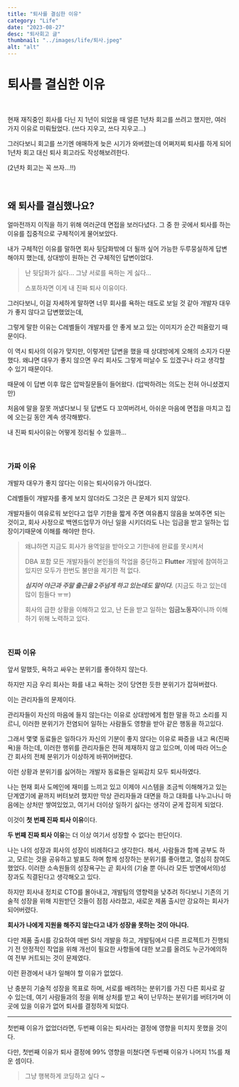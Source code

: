 ```yaml
---
title: "퇴사를 결심한 이유"
category: "Life"
date: "2023-08-27"
desc: "퇴사회고 글"
thumbnail: "../images/life/퇴사.jpeg"
alt: "alt"
---
```


# 퇴사를 결심한 이유

<br>

현재 재직중인 회사를 다닌 지 1년이 되었을 때 얼른 1년차 회고를 쓰려고 했지만, 여러가지 이유로 미뤄뒀었다. (쓰다 지우고, 쓰다 지우고...)

그러다보니 회고를 쓰기엔 애매하게 늦은 시기가 와버렸는데 어쩌저찌 퇴사를 하게 되어 1년차 회고 대신 퇴사 회고라도 작성해보려한다.

(2년차 회고는 꼭 쓰자...!!)

<br>

## 왜 퇴사를 결심했나요?

얼마전까지 이직을 하기 위해 여러군데 면접을 보러다녔다. 그 중 한 곳에서 퇴사를 하는 이유를 집중적으로 구체적이게 물어보았다.

내가 구체적인 이유를 말하면 회사 뒷담화밖에 더 될까 싶어 가능한 두루뭉실하게 답변해야지 했는데, 상대방이 원하는 건 구체적인 답변이었다.

> 난 뒷담화가 싫다... 그냥 서로를 욕하는 게 싫다...
>
> 스포하자면 이게 내 진짜 퇴사 이유이다.

그러다보니, 이걸 자세하게 말하면 너무 회사를 욕하는 태도로 보일 것 같아 개발자 대우가 좋지 않다고 답변했었는데,

그렇게 말한 이유는 C레벨들이 개발자를 안 좋게 보고 있는 이미지가 순간 떠올랐기 때문이다.

이 역시 퇴사의 이유가 맞지만, 이렇게만 답변을 했을 때 상대방에게 오해의 소지가 다분했다. 왜냐면 대우가 좋지 않으면 우리 회사도 그렇게 떠날수 도 있겠구나 라고 생각할 수 있기 때문이다.

때문에 이 답변 이후 많은 압박질문들이 들어왔다. (압박하려는 의도는 전혀 아니셨겠지만)

처음에 말을 잘못 꺼냈다보니 뒷 답변도 다 꼬여버려서, 아쉬운 마음에 면접을 마치고 집에 오는길 동안 계속 생각해봤다.

내 진짜 퇴사이유는 어떻게 정리될 수 있을까...

<br>

### 가짜 이유

개발자 대우가 좋지 않다는 이유는 퇴사이유가 아니었다.

C레벨들이 개발자를 좋게 보지 않더라도 그것은 큰 문제가 되지 않았다.

개발자들이 여유로워 보인다고 업무 기한을 짧게 주면 여유롭지 않음을 보여주면 되는 것이고, 회사 사정으로 백엔드업무가 아닌 일을 시키더라도 나는 임금을 받고 일하는 입장이기때문에 이해를 해야만 한다.

> 왜냐하면 지금도 회사가 용역일을 받아오고 기한내에 완료를 못시켜서
>
> DBA 포함 모든 개발자들이 본인들의 작업을 중단하고 **Flutter** 개발에 참여하고 있지만
> 모두가 한번도 불만을 제기한 적 없다.
>
> ***심지어 야근과 주말 출근을 2주넘게 하고 있는데도 말이다.***
> (지금도 하고 있는데 많이 힘들다 ㅠㅠ)
>
> 회사의 급한 상황을 이해하고 있고, 난 돈을 받고 일하는 **임금노동자**이니까 이해하기 위해 노력하고 있다.

<br>

### 진짜 이유

앞서 말했듯, 욕하고 싸우는 분위기를 좋아하지 않는다.

하지만 지금 우리 회사는 화를 내고 욕하는 것이 당연한 듯한 분위기가 잡혀버렸다.

이는 관리자들의 문제이다.

관리자들이 자신의 마음에 들지 않는다는 이유로 상대방에게 험한 말을 하고 소리를 지르니, 이러한 분위기가 전염되어 일하는 사람들도 영향을 받아 같은 행동을 하고있다.

그래서 몇몇 동료들은 일하다가 자신의 기분이 좋지 않다는 이유로 짜증을 내고 욕(진짜 욕)을 하는데, 이러한 행위를 관리자들은 전혀 제재하지 않고 있으며, 이에 따라 어느순간 회사의 전체 분위기가 이상하게 바뀌어버렸다.

이런 상황과 분위기를 싫어하는 개발자 동료들은 일찌감치 모두 퇴사하였다.

나는 현재 회사 도메인에 재미를 느끼고 있고 이제야 시스템을 조금씩 이해해가고 있는 단계였기에 끝까지 버텨보려 했지만 막상 관리자들과 대면을 하고 대화를 나누고나니 마음에는 상처만 쌓여있었고, 여기서 더이상 일하기 싫다는 생각이 굳게 잡히게 되었다.

이것이 **첫 번째 진짜 퇴사 이유**이다.

**두 번째 진짜 퇴사 이유**는 더 이상 여기서 성장할 수 없다는 판단이다.

나는 나의 성장과 회사의 성장이 비례하다고 생각한다. 해서, 사람들과 함께 공부도 하고, 모르는 것을 공유하고 발표도 하며 함께 성장하는 분위기를 좋아했고, 열심히 참여도 했었다. 이러한 소속원들의 성장욕구는 곧 회사의 (기술 뿐 아니라 모든 방면에서의)성장과도 직결된다고 생각해오고 있다.

하지만 회사내 정치로 CTO를 몰아내고, 개발팀의 영향력을 낮추려 하다보니 기존의 기술적 성장을 위해 지원받던 것들이 점점 사라졌고, 새로운 제품 출시만 강요하는 회사가 되어버렸다.

**회사가 나에게 지원을 해주지 않는다고 내가 성장을 못하는 것이 아니다.**

다만 제품 출시를 강요하여 매번 SI식 개발을 하고, 개발팀에서 다른 프로젝트가 진행되기 전 안정적인 작업을 위해 개선이 필요한 사항들에 대한 보고를 올려도 누군가에의하여 전부 커트되는 것이 문제였다.

이런 환경에서 내가 일해야 할 이유가 없었다.

난 충분히 기술적 성장을 목표로 하며, 서로를 배려하는 분위기를 가진 다른 회사로 갈 수 있는데, 여기 사람들과의 정을 위해 상처를 받고 욕이 난무하는 분위기를 버텨가며 이곳에 있을 이유가 없어 퇴사를 결정하게 되었다.

---

첫번째 이유가 없었더라면, 두번째 이유는 퇴사라는 결정에 영향을 미치지 못했을 것이다.

다만, 첫번째 이유가 퇴사 결정에 99% 영향을 미쳤다면 두번째 이유가 나머지 1%를 채운 셈이다.

> 그냥 행복하게 코딩하고 싶다 ~
